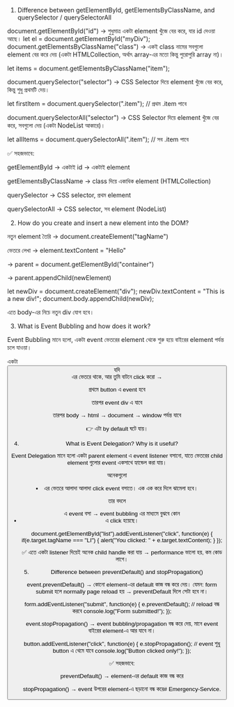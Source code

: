 1. Difference between getElementById, getElementsByClassName, and querySelector / querySelectorAll

document.getElementById("id")
→ শুধুমাত্র একটা element খুঁজে বের করে, যার id দেওয়া আছে।
let el = document.getElementById("myDiv");
document.getElementsByClassName("class")
→ একই class নামের সবগুলো element বের করে দেয় (একটা HTMLCollection, অর্থাৎ array-এর মতো কিন্তু পুরোপুরি array না)।

let items = document.getElementsByClassName("item");


document.querySelector("selector")
→ CSS Selector দিয়ে element খুঁজে বের করে, কিন্তু শুধু প্রথমটি দেয়। 

let firstItem = document.querySelector(".item");   // প্রথম .item পাবে


document.querySelectorAll("selector")
→ CSS Selector দিয়ে element খুঁজে বের করে, সবগুলো দেয় (একটা NodeList আকারে)।

let allItems = document.querySelectorAll(".item"); // সব .item পাবে


✅ সহজভাবে:

getElementById → একটাই id → একটাই element

getElementsByClassName → class দিয়ে একাধিক element (HTMLCollection)

querySelector → CSS selector, প্রথম element

querySelectorAll → CSS selector, সব element (NodeList)
<!-- --------- -->
2. How do you create and insert a new element into the DOM?

নতুন element তৈরি  → document.createElement("tagName")

ভেতরে লেখা → element.textContent = "Hello"

 → parent = document.getElementById("container")

 → parent.appendChild(newElement)



let newDiv = document.createElement("div");
newDiv.textContent = "This is a new div!";
document.body.appendChild(newDiv);


এতে body-এর নিচে নতুন div যোগ হবে।
<!-- --------- -->

3. What is Event Bubbling and how does it work?

Event Bubbling মানে হলো, একটা event ভেতরের element থেকে শুরু হয়ে বাইরের element পর্যন্ত চলে যাওয়া।

একটা <button> যদি <div> এর ভেতরে থাকে, আর তুমি বাটনে click করো →

প্রথমে button এ event হবে

তারপর event div এ যাবে

তারপর body → html → document → window পর্যন্ত যাবে

👉 এটা by default ঘটে যায়।
<!-- -------- -->

4. What is Event Delegation? Why is it useful?

Event Delegation মানে হলো একটা parent element এ event listener বসানো, যাতে ভেতরের child element গুলোর event একসাথে হ্যান্ডেল করা যায়।



অনেকগুলো <li> এর ভেতরে আলাদা আলাদা click event বসাতে। এক এক করে দিলে ঝামেলা হবে।

তার বদলে <ul> এ event বসা → event bubbling এর মাধ্যমে বুঝবে কোন <li> এ click হয়েছে।



document.getElementById("list").addEventListener("click", function(e) {
  if(e.target.tagName === "LI") {
    alert("You clicked: " + e.target.textContent);
  }
});


✅ এতে একটা listener দিয়েই অনেক child handle করা যায় → performance ভালো হয়, কম কোড লাগে।
<!-- ------- -->

5. Difference between preventDefault() and stopPropagation()

event.preventDefault()
→ কোনো element-এর default কাজ বন্ধ করে দেয়।
যেমন: form submit হলে normally page reload হয় → preventDefault দিলে সেটা হবে না।

form.addEventListener("submit", function(e) {
  e.preventDefault(); // reload বন্ধ করবে
  console.log("Form submitted!");
});


event.stopPropagation()
→ event bubbling/propagation বন্ধ করে দেয়, মানে event বাইরের element-এ আর যাবে না।

button.addEventListener("click", function(e) {
  e.stopPropagation(); // event শুধু button এ থেমে যাবে
  console.log("Button clicked only!");
});


✅ সহজভাবে:

preventDefault() → element-এর default কাজ বন্ধ করে

stopPropagation() → event উপরের element-এ ছড়ানো বন্ধ করে#   E m e r g e n c y - S e r v i c e .  
 